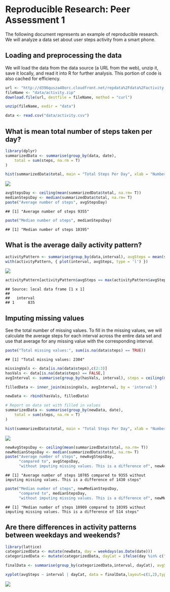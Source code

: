 # Reproducible Research: Peer Assessment 1


The following document represents an example of reproducible research. We will analyze a data set about user steps activity from a smart phone.

## Loading and preprocessing the data
We will load the data from the data source (a URL from the web), unzip it, save it locally, and read it into R for further analysis. This portion of code is also cached for efficiency.

```r
url <- "http://d396qusza40orc.cloudfront.net/repdata%2Fdata%2Factivity.zip"
fileName <- "data/activity.zip"
download.file(url, destfile = fileName, method = "curl")

unzip(fileName, exdir = "data")

data <- read.csv("data/activity.csv")
```
## What is mean total number of steps taken per day?

```r
library(dplyr)
summarizedData <- summarise(group_by(data, date),  
    total = sum(steps, na.rm = T)
)

hist(summarizedData$total, main = "Total Steps Per Day", xlab = "Number of Steps")
```

![](./PA1_template_files/figure-html/unnamed-chunk-2-1.png) 

```r
avgStepsDay <- ceiling(mean(summarizedData$total, na.rm= T))
medianStepsDay <- median(summarizedData$total, na.rm= T)
paste("Average number of steps", avgStepsDay)
```

```
## [1] "Average number of steps 9355"
```

```r
paste("Median number of steps", medianStepsDay)
```

```
## [1] "Median number of steps 10395"
```

## What is the average daily activity pattern?

```r
activityPattern <- summarise(group_by(data,interval), avgSteps = mean(steps, na.rm = T))
with(activityPattern, { plot(interval, avgSteps, type = 'l') })
```

![](./PA1_template_files/figure-html/unnamed-chunk-3-1.png) 

```r
activityPattern[activityPattern$avgSteps == max(activityPattern$avgSteps),1]
```

```
## Source: local data frame [1 x 1]
## 
##   interval
## 1      835
```

## Imputing missing values
See the total number of missing values. To fill in the missing values, we will calculate the average steps for each interval across the entire data set and use that average for any missing value with the corresponding interval.

```r
paste("Total missing values:", sum(is.na(data$steps) == TRUE))
```

```
## [1] "Total missing values: 2304"
```

```r
missingVals <- data[is.na(data$steps),c(2:3)]
hasVals <- data[is.na(data$steps) == FALSE,]
avgInterval <- summarise(group_by(hasVals, interval), steps = ceiling(mean(steps)))

filledData <- inner_join(missingVals, avgInterval, by = 'interval')

newData <- rbind(hasVals, filledData)

# Report on data set with filled in values
summarizedData <- summarise(group_by(newData, date),  
    total = sum(steps, na.rm = T)
)

hist(summarizedData$total, main = "Total Steps Per Day", xlab = "Number of Steps")
```

![](./PA1_template_files/figure-html/unnamed-chunk-4-1.png) 

```r
newAvgStepsDay <- ceiling(mean(summarizedData$total, na.rm= T))
newMedianStepsDay <- median(summarizedData$total, na.rm= T)
paste("Average number of steps", newAvgStepsDay, 
      "compared to", avgStepsDay, 
      "without imputing missing values. This is a difference of", newAvgStepsDay - avgStepsDay, "steps")
```

```
## [1] "Average number of steps 10785 compared to 9355 without imputing missing values. This is a difference of 1430 steps"
```

```r
paste("Median number of steps", newMedianStepsDay,
      "compared to", medianStepsDay, 
      "without imputing missing values. This is a difference of", newMedianStepsDay - medianStepsDay, "steps")
```

```
## [1] "Median number of steps 10909 compared to 10395 without imputing missing values. This is a difference of 514 steps"
```

## Are there differences in activity patterns between weekdays and weekends?

```r
library(lattice)
categorizedData <- mutate(newData, day = weekdays(as.Date(date)))
categorizedData <- mutate(categorizedData, dayCat = ifelse(day %in% c("Saturday", "Sunday"), "Weekend", "Weekday" ))

finalData <- summarise(group_by(categorizedData,interval, dayCat), avgSteps = mean(steps))

xyplot(avgSteps ~ interval | dayCat, data = finalData,layout=c(1,2),type="l", ylab = "Number of steps")
```

![](./PA1_template_files/figure-html/unnamed-chunk-5-1.png) 

